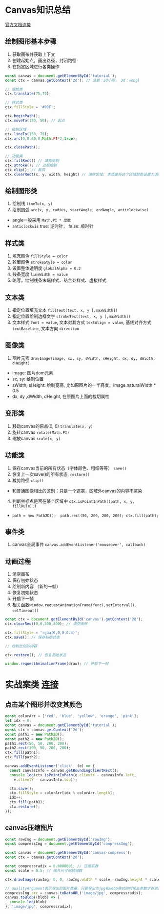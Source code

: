 # Canvas知识总结
[官方文档连接](https://developer.mozilla.org/zh-CN/docs/Web/API/Canvas_API/Tutorial)
## 绘制图形基本步骤
1. 获取画布并获取上下文
2. 创建起始点，画出路径，封闭路径
3. 在指定区域进行各类操作
```js
const canvas = document.getElementById('tutorial'); 
const ctx = canvas.getContext('2d'); // 注意：2d小写， 3d：webgl

// 缩放类
ctx.translate(75,75);

// 样式类
ctx.fillStyle = '#09F';

ctx.beginPath();
ctx.moveTo(130, 50); // 起点

// 绘制区域
ctx.lineTo(150, 75); 
ctx.arc(0,0,60,0,Math.PI*2,true);

ctx.closePath();

// 功能类
ctx.fillRect() // 填充绘制
ctx.stroke(); // 边框绘制
ctx.clip(); // 裁剪
ctx.clearRect(x, y, width, height) // 清除区域: 本质是将这个区域颜色设置为透明色，rgba(0,0,0,0)
```

## 绘制图形类
1. 绘制线 `lineTo(x, y)`
2. 绘制圆弧 `arc(x, y, radius, startAngle, endAngle, anticlockwise)`
  - angle一般采用 `Math.PI * 度数`
  - `anticlockwis` true: 逆时针， false: 顺时针

## 样式类
1. 填充颜色 `fillStyle = color`
2. 轮廓颜色 `strokeStyle = color`
3. 设置整体透明度 `globalAlpha = 0.2`
4. 线条宽度 `lineWidth = value`
5. 略写，绘制线条末端样式、结合处样式、虚拟样式


## 文本类
1. 指定位置填充文本 `fillText(text, x, y [,maxWidth])`
2. 指定位置绘制边框文字 `strokeText(text, x, y [,maxWidth])`
3. 文本样式 `font = value`, 文本对其方式 `textAlign = value`, 基线对齐方式 `textBaseline`, 文本方向 `direction`

## 图像类
1. 图片元素 `drawImage(image, sx, sy, sWidth, sHeight, dx, dy, dWidth, dHeight)`
  - image: 图片dom元素
  - sx, sy: 绘制位置
  - sWidth, sHeight: 绘制宽高, 比如原图片的一半高度，image.naturalWidth * 0.5
  - dx, dy ,dWidth, dHeight, 在原图片上面的裁切属性

## 变形类
1. 移动canvas的原点(0, 0) `translate(x, y)`
2. 旋转canvas `rotate(Math.PI)`
3. 缩放canvas `scale(x, y)`

## 功能类
1. 保存canvas当前的所有状态（字体颜色、粗细等等） `save()`
2. 恢复上一次save()的所有状态, `restore()`
3. 裁剪路径 `clip()`
  - 和普通图像相比的区别：只是一个遮罩，区域外canvas的内容不渲染
4. 判断坐标点是否在某个区域中 `ctx.isPointInPath((path, x, y, fillRule);)`
  - `path = new Path2D();  path.rect(50, 200, 200, 200); ctx.fill(path);`

## 事件类
1. canvas全局事件 `canvas.addEventListener('mouseover', callback)`

## 动画过程
1. 清空画布
2. 保存初始状态
3. 绘制新内容 （新的一帧）
4. 恢复初始状态
5. 开启下一帧
6. 相关函数`window.requestAnimationFrame(func)`, `setInterval()`, `setTimeout()`
```js
const ctx = document.getElementById('canvas').getContext('2d');
ctx.clearRect(0,0,300,300); // 清空画布

ctx.fillStyle = 'rgba(0,0,0,0.4)';
ctx.save(); // 保存初始状态

// 绘制此刻的内容

ctx.restore(); // 恢复初始状态

window.requestAnimationFrame(draw); // 开启下一帧
```

# 实战案类 [连接](https://kongkong99.github.io/react-sample-reels/#/canvas)
## 点击某个图形并改变其颜色
```js
const colorArr = ['red', 'blue', 'yellow', 'orange', 'pink'];
let idx = 0;
const canvas = document.getElementById('tutorial');
const ctx = canvas.getContext('2d');
const path1 = new Path2D();
const path2 = new Path2D();
path1.rect(50, 50, 200, 200);
path2.rect(300, 50, 200, 200);
ctx.fill(path1);
ctx.fill(path2);

canvas.addEventListener('click', (e) => {
  const canvasInfo = canvas.getBoundingClientRect();
  console.log(ctx.isPointInPath(e.clientX - canvasInfo.left,
    e.clientY - canvasInfo.top));

  ctx.save();
  ctx.fillStyle = colorArr[idx % colorArr.length];
  idx++;
  ctx.fill(path1);
  ctx.restore();
});
```

## canvas压缩图片
```js
const rawImg = document.getElementById('rawImg');
const compressImg = document.getElementById('compressImg');

const canvas = document.getElementById('canvas-compress');
const ctx = canvas.getContext('2d');

const compressradix = 0.0000001; // 压缩系数
const scale = 0.5; // 图片尺寸缩放倍数

ctx.drawImage(rawImg, 0, 0, rawImg.width * scale, rawImg.height * scale);

// qualityArgument表示导出的图片质量，只要导出为jpg和webp格式的时候此参数才有效果，默认值是0.92
compressImg.src = canvas.toDataURL('image/jpg', compressradix);
canvas.toBlob((blob) => {
  console.log(blob)
}, 'image/jpg', compressradix);
```

